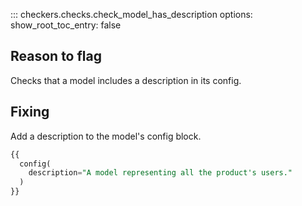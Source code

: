 ::: checkers.checks.check_model_has_description
    options:
      show_root_toc_entry: false

## Reason to flag

Checks that a model includes a description in its config.

## Fixing

Add a description to the model's config block.

```sql
{{
  config(
    description="A model representing all the product's users."
  )
}}
```

